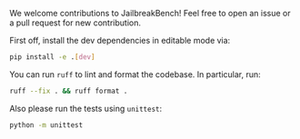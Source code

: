 We welcome contributions to JailbreakBench! Feel free to open an issue or a pull request for new contribution.

First off, install the dev dependencies in editable mode via:

```bash
pip install -e .[dev]
```

You can run `ruff` to lint and format the codebase. In particular, run:

```bash
ruff --fix . && ruff format .
```

Also please run the tests using `unittest`:

```bash
python -m unittest
```